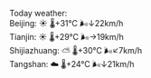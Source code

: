 Today weather:  
Beijing: ☀️   🌡️+31°C 🌬️↓22km/h  
Tianjin: ☀️   🌡️+29°C 🌬️→19km/h  
Shijiazhuang: ⛅️  🌡️+30°C 🌬️↙7km/h  
Tangshan: ☁️   🌡️+24°C 🌬️↓21km/h  
